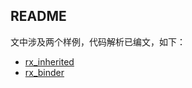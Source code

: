 ## README
文中涉及两个样例，代码解析已编文，如下：
+ [rx_inherited](https://juejin.cn/post/7017697466115948551)
+ [rx_binder](https://juejin.cn/post/7012537281726644254)
